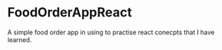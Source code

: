 # FoodOrderAppReact
A simple food order app in using to practise react conecpts that I have learned.
